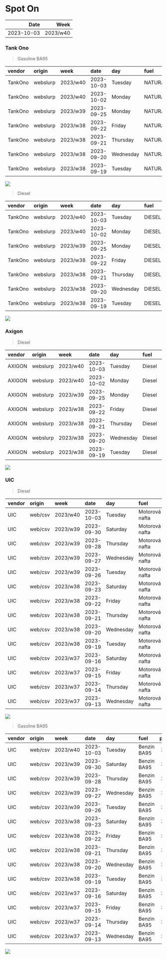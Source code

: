 Spot On
================

|       Date |     Week |
|-----------:|---------:|
| 2023-10-03 | 2023/w40 |

### Tank Ono

> Gasoline BA95

| vendor  | origin   | week     | date       | day       | fuel      | price | PriceVAT |
|:--------|:---------|:---------|:-----------|:----------|:----------|------:|---------:|
| TankOno | webslurp | 2023/w40 | 2023-10-03 | Tuesday   | NATURAL95 | 32.15 |     38.9 |
| TankOno | webslurp | 2023/w40 | 2023-10-02 | Monday    | NATURAL95 | 32.15 |     38.9 |
| TankOno | webslurp | 2023/w39 | 2023-09-25 | Monday    | NATURAL95 | 32.15 |     38.9 |
| TankOno | webslurp | 2023/w38 | 2023-09-22 | Friday    | NATURAL95 | 32.15 |     38.9 |
| TankOno | webslurp | 2023/w38 | 2023-09-21 | Thursday  | NATURAL95 | 32.15 |     38.9 |
| TankOno | webslurp | 2023/w38 | 2023-09-20 | Wednesday | NATURAL95 | 32.15 |     38.9 |
| TankOno | webslurp | 2023/w38 | 2023-09-19 | Tuesday   | NATURAL95 | 32.15 |     38.9 |

<img src="SpotOn_files/figure-gfm/tono-ba95-1.png" style="display: block; margin: auto auto auto 0;" />

> Diesel

| vendor  | origin   | week     | date       | day       | fuel   | price | PriceVAT |
|:--------|:---------|:---------|:-----------|:----------|:-------|------:|---------:|
| TankOno | webslurp | 2023/w40 | 2023-10-03 | Tuesday   | DIESEL | 32.15 |     38.9 |
| TankOno | webslurp | 2023/w40 | 2023-10-02 | Monday    | DIESEL | 32.15 |     38.9 |
| TankOno | webslurp | 2023/w39 | 2023-09-25 | Monday    | DIESEL | 32.15 |     38.9 |
| TankOno | webslurp | 2023/w38 | 2023-09-22 | Friday    | DIESEL | 32.15 |     38.9 |
| TankOno | webslurp | 2023/w38 | 2023-09-21 | Thursday  | DIESEL | 32.15 |     38.9 |
| TankOno | webslurp | 2023/w38 | 2023-09-20 | Wednesday | DIESEL | 32.15 |     38.9 |
| TankOno | webslurp | 2023/w38 | 2023-09-19 | Tuesday   | DIESEL | 31.82 |     38.5 |

<img src="SpotOn_files/figure-gfm/tono-diesel-1.png" style="display: block; margin: auto auto auto 0;" />

### Axigon

> Diesel

| vendor | origin   | week     | date       | day       | fuel   | price | PriceVAT |
|:-------|:---------|:---------|:-----------|:----------|:-------|------:|---------:|
| AXIGON | webslurp | 2023/w40 | 2023-10-03 | Tuesday   | Diesel |  33.6 |     40.7 |
| AXIGON | webslurp | 2023/w40 | 2023-10-02 | Monday    | Diesel |  33.6 |     40.7 |
| AXIGON | webslurp | 2023/w39 | 2023-09-25 | Monday    | Diesel |  33.9 |     41.0 |
| AXIGON | webslurp | 2023/w38 | 2023-09-22 | Friday    | Diesel |  33.9 |     41.0 |
| AXIGON | webslurp | 2023/w38 | 2023-09-21 | Thursday  | Diesel |  33.9 |     41.0 |
| AXIGON | webslurp | 2023/w38 | 2023-09-20 | Wednesday | Diesel |  33.9 |     41.0 |
| AXIGON | webslurp | 2023/w38 | 2023-09-19 | Tuesday   | Diesel |  33.9 |     41.0 |

<img src="SpotOn_files/figure-gfm/axigon-diesel-1.png" style="display: block; margin: auto auto auto 0;" />

### UIC

> Diesel

| vendor | origin  | week     | date       | day       | fuel           | price | priceVAT |
|:-------|:--------|:---------|:-----------|:----------|:---------------|------:|---------:|
| UIC    | web/csv | 2023/w40 | 2023-10-03 | Tuesday   | Motorová nafta |  32.3 |     39.1 |
| UIC    | web/csv | 2023/w39 | 2023-09-30 | Saturday  | Motorová nafta |  32.3 |     39.1 |
| UIC    | web/csv | 2023/w39 | 2023-09-28 | Thursday  | Motorová nafta |  32.0 |     38.7 |
| UIC    | web/csv | 2023/w39 | 2023-09-27 | Wednesday | Motorová nafta |  31.8 |     38.5 |
| UIC    | web/csv | 2023/w39 | 2023-09-26 | Tuesday   | Motorová nafta |  31.9 |     38.6 |
| UIC    | web/csv | 2023/w38 | 2023-09-23 | Saturday  | Motorová nafta |  32.2 |     39.0 |
| UIC    | web/csv | 2023/w38 | 2023-09-22 | Friday    | Motorová nafta |  32.2 |     39.0 |
| UIC    | web/csv | 2023/w38 | 2023-09-21 | Thursday  | Motorová nafta |  31.9 |     38.6 |
| UIC    | web/csv | 2023/w38 | 2023-09-20 | Wednesday | Motorová nafta |  32.1 |     38.8 |
| UIC    | web/csv | 2023/w38 | 2023-09-19 | Tuesday   | Motorová nafta |  32.4 |     39.2 |
| UIC    | web/csv | 2023/w37 | 2023-09-16 | Saturday  | Motorová nafta |  32.7 |     39.6 |
| UIC    | web/csv | 2023/w37 | 2023-09-15 | Friday    | Motorová nafta |  32.5 |     39.3 |
| UIC    | web/csv | 2023/w37 | 2023-09-14 | Thursday  | Motorová nafta |  32.1 |     38.8 |
| UIC    | web/csv | 2023/w37 | 2023-09-13 | Wednesday | Motorová nafta |  31.9 |     38.6 |

<img src="SpotOn_files/figure-gfm/uic-diesel-1.png" style="display: block; margin: auto auto auto 0;" />

> Gasoline BA95

| vendor | origin  | week     | date       | day       | fuel        | price | priceVAT |
|:-------|:--------|:---------|:-----------|:----------|:------------|------:|---------:|
| UIC    | web/csv | 2023/w40 | 2023-10-03 | Tuesday   | Benzin BA95 |  31.1 |     37.6 |
| UIC    | web/csv | 2023/w39 | 2023-09-30 | Saturday  | Benzin BA95 |  31.5 |     38.1 |
| UIC    | web/csv | 2023/w39 | 2023-09-28 | Thursday  | Benzin BA95 |  31.7 |     38.4 |
| UIC    | web/csv | 2023/w39 | 2023-09-27 | Wednesday | Benzin BA95 |  31.7 |     38.4 |
| UIC    | web/csv | 2023/w39 | 2023-09-26 | Tuesday   | Benzin BA95 |  32.0 |     38.7 |
| UIC    | web/csv | 2023/w38 | 2023-09-23 | Saturday  | Benzin BA95 |  32.1 |     38.8 |
| UIC    | web/csv | 2023/w38 | 2023-09-22 | Friday    | Benzin BA95 |  32.3 |     39.1 |
| UIC    | web/csv | 2023/w38 | 2023-09-21 | Thursday  | Benzin BA95 |  32.3 |     39.1 |
| UIC    | web/csv | 2023/w38 | 2023-09-20 | Wednesday | Benzin BA95 |  32.4 |     39.2 |
| UIC    | web/csv | 2023/w38 | 2023-09-19 | Tuesday   | Benzin BA95 |  32.7 |     39.6 |
| UIC    | web/csv | 2023/w37 | 2023-09-16 | Saturday  | Benzin BA95 |  32.6 |     39.4 |
| UIC    | web/csv | 2023/w37 | 2023-09-15 | Friday    | Benzin BA95 |  32.5 |     39.3 |
| UIC    | web/csv | 2023/w37 | 2023-09-14 | Thursday  | Benzin BA95 |  32.2 |     39.0 |
| UIC    | web/csv | 2023/w37 | 2023-09-13 | Wednesday | Benzin BA95 |  32.1 |     38.8 |

<img src="SpotOn_files/figure-gfm/uic-ba95-1.png" style="display: block; margin: auto auto auto 0;" />
